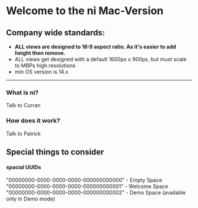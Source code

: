 # Welcome to the ni Mac-Version


## Company wide standards:

- **ALL views are designed to 16:9 aspect ratio. As it's easier to add height then remove.**
- ALL views get designed with a default 1600px x 900px, but must scale to MBPs high resolutions
- min OS version is 14.x

---  

### What is ni?  
Talk to Curran


### How does it work?
Talk to Patrick


## Special things to consider

#### spacial UUIDs

"00000000-0000-0000-0000-000000000000" - Empty Space  
"00000000-0000-0000-0000-000000000001" - Welcome Space  
"00000000-0000-0000-0000-000000000002" - Demo Space (available only in Demo mode)
